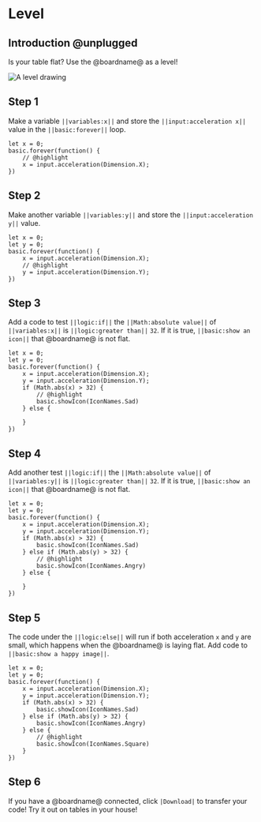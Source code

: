 # Level

## Introduction @unplugged

Is your table flat? Use the @boardname@ as a level!

![A level drawing](/static/mb/projects/level.png)


## Step 1

Make a variable ``||variables:x||`` and store the ``||input:acceleration x||`` value
in the ``||basic:forever||`` loop.

```blocks
let x = 0;
basic.forever(function() {
    // @highlight
    x = input.acceleration(Dimension.X);
})
```

## Step 2

Make another variable ``||variables:y||`` and store the ``||input:acceleration y||`` value.

```blocks
let x = 0;
let y = 0;
basic.forever(function() {
    x = input.acceleration(Dimension.X);
    // @highlight
    y = input.acceleration(Dimension.Y);
})
```

## Step 3

Add a code to test ``||logic:if||`` the ``||Math:absolute value||`` of ``||variables:x||`` is ``||logic:greater than||`` ``32``. 
If it is true, ``||basic:show an icon||`` that @boardname@ is not flat.

```blocks
let x = 0;
let y = 0;
basic.forever(function() {
    x = input.acceleration(Dimension.X);
    y = input.acceleration(Dimension.Y);
    if (Math.abs(x) > 32) {
        // @highlight
        basic.showIcon(IconNames.Sad)        
    } else {

    }
})
```

## Step 4

Add another test ``||logic:if||`` the ``||Math:absolute value||`` of ``||variables:y||`` is ``||logic:greater than||`` ``32``. 
If it is true, ``||basic:show an icon||`` that @boardname@ is not flat.

```blocks
let x = 0;
let y = 0;
basic.forever(function() {
    x = input.acceleration(Dimension.X);
    y = input.acceleration(Dimension.Y);
    if (Math.abs(x) > 32) {
        basic.showIcon(IconNames.Sad)        
    } else if (Math.abs(y) > 32) {
        // @highlight
        basic.showIcon(IconNames.Angry)        
    } else {

    }
})
```

## Step 5

The code under the ``||logic:else||`` will run if both acceleration ``x`` and ``y`` are small, which happens when the @boardname@ is laying flat. Add code to ``||basic:show a happy image||``.

```blocks
let x = 0;
let y = 0;
basic.forever(function() {
    x = input.acceleration(Dimension.X);
    y = input.acceleration(Dimension.Y);
    if (Math.abs(x) > 32) {
        basic.showIcon(IconNames.Sad)        
    } else if (Math.abs(y) > 32) {
        basic.showIcon(IconNames.Angry)        
    } else {
        // @highlight
        basic.showIcon(IconNames.Square)        
    }
})
```

## Step 6

If you have a @boardname@ connected, click ``|Download|`` to transfer your code!
Try it out on tables in your house!

